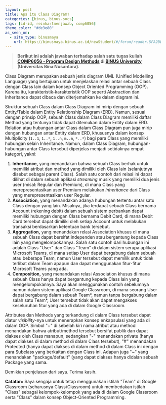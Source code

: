 ```yaml
---
layout: post
title: Apa itu Class Diagram?
categories: [binus, binus-socs]
tags: [id-id, reinhartmenjawab, comp6056]
theme_color: "#de3e80"
as_seen_on:
  - site_type: binusmaya
    url: https://binusmaya.binus.ac.id/newStudent/#/forum/reader.5FA2DE9E-64F6-49CE-A6B6-B23E6ECF3D1B?id=1
---
```

> **Berikut ini adalah jawaban terhadap salah satu tugas kuliah [COMP6056 - Program Design Methods](https://curriculum.binus.ac.id/course/comp6056/) di [BINUS University](https://binus.ac.id) (Universitas Bina Nusantara).**

Class Diagram merupakan sebuah jenis diagram UML (Unified Modelling Language) yang bertujuan untuk menjelaskan relasi antar sebuah Class dengan Class lain dalam konsep Object Oriented Programming (OOP). Karena itu, karakteristik-karakteristik OOP seperti Abstraction dan Inheritance dapat dibaca dan diterjemahkan ke dalam diagram ini.

Struktur sebuah Class dalam Class Diagram ini mirip dengan sebuah Entity/Table dalam Entity Relationship Diagram (ERD). Namun, sesuai dengan prinsip OOP, sebuah Class dalam Class Diagram memiliki daftar Method yang tentunya tidak dapat ditemukan dalam Entity dalam ERD. Relation atau hubungan antar Class dalam Class Diagram pun juga mirip dengan hubungan antar Entity dalam ERD, khususnya dalam konsep Multiplicity (`1..1`, `1..*`, `1..n`, `m..n`, `*..*`) bagi para Class yang memiliki hubungan selain Inheritance. Namun, dalam Class Diagram, hubungan-hubungan antar Class tersebut diperjelas menjadi setidaknya empat kategori, yakni:

1. **Inheritance,** yang menandakan bahwa sebuah Class berhak untuk memiliki atribut dan method yang dimiliki oleh Class lain (selanjutnya disebut sebagai parent Class). Salah satu contoh dari relasi ini dapat dilihat di dalam sebuah aplikasi <i>streaming</i> musik yang memiliki dua jenis user (misal: Regular dan Premium), di mana Class yang merepresentasikan user Premium melakukan <i>inheritance</i> dari Class yang merepresentasikan user Regular.
2. **Association,** yang menandakan adanya hubungan tertentu antar satu Class dengan yang lain. Misalnya, jika terdapat sebuah Class bernama Account (rekening debit) dalam sebuah sistem perbankan dapat memiliki hubungan dengan Class bernama Debit Card, di mana Debit Card tersebut dapat dimiliki oleh setiap Account untuk melakukan transaksi berdasarkan ketentuan bank tersebut.
3. **Aggregation,** yang menandakan relasi Association khusus di mana sebuah Class dapat bersifat independen atau bergantung kepada Class lain yang mengelompokannya. Salah satu contoh dari hubungan ini adalah Class "User" dan Class "Team" di dalam sistem serupa aplikasi Microsoft Teams, di mana setiap User dapat bergabung dalam sebuah atau beberapa Team, namun User tersebut dapat memilik untuk tidak terlibat dalam Team apapun dan dapat menggunakan fitur-fitur Microsoft Teams yang ada.
4. **Composition,** yang menandakan relasi Association khusus di mana sebuah Class hanya dapat bergantung kepada Class lain yang mengelompokannya. Saya akan menggunakan contoh sebelumnya namun dalam sistem aplikasi Google Classroom, di mana seorang User dapat bergabung dalam sebuah Team*, namun tanpa bergabung dalam salah satu Team*, User tersebut tidak akan dapat mengakses keseluruhan fitur yang ada di dalam Google Classroom.

Attributes dan Methods yang terkandung di dalam Class tersebut dapat diatur <i>visibility</i>-nya untuk menerapkan konsep enkapsulasi yang ada di dalam OOP. Simbol "+" di sebelah kiri nama atribut atau method menandakan bahwa atribut/method tersebut bersifat publik dan dapat diakses oleh Class manapun, sedangkan "-" menandakan private (hanya dapat diakses di dalam method di dalam Class tersebut), "#" menandakan Protected (hanya dapat diakses di dalam method di dalam Class ini dengan para Subclass yang berkaitan dengan Class ini. Adapun juga "~" yang menandakan "package/default" (yang dapat diakses hanya didalan sebuah Package yang sama.

Demikian penjelasan dari saya. Terima kasih.

<b>Catatan:</b> Saya sengaja untuk tetap menggunakan istilah "Team" di Google Classroom (seharusnya Class/Classroom) untuk membedakan istilah "Class" sebagai kelompok-kelompok yang ada di dalam Google Classroom serta "Class" dalam konsep Object-Oriented Programming.